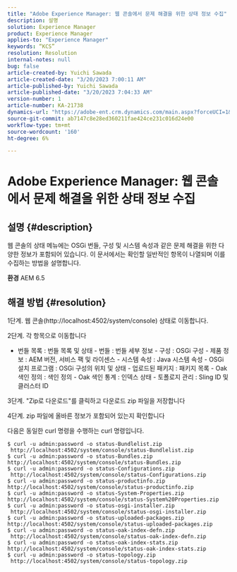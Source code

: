 ```yaml
---
title: "Adobe Experience Manager: 웹 콘솔에서 문제 해결을 위한 상태 정보 수집"
description: 설명
solution: Experience Manager
product: Experience Manager
applies-to: "Experience Manager"
keywords: “KCS”
resolution: Resolution
internal-notes: null
bug: false
article-created-by: Yuichi Sawada
article-created-date: "3/20/2023 7:00:11 AM"
article-published-by: Yuichi Sawada
article-published-date: "3/20/2023 7:04:33 AM"
version-number: 1
article-number: KA-21738
dynamics-url: "https://adobe-ent.crm.dynamics.com/main.aspx?forceUCI=1&pagetype=entityrecord&etn=knowledgearticle&id=9267a6d8-ecc6-ed11-b597-6045bd006b3d"
source-git-commit: ab7147c8e28ed360211fae424ce231c016d24e00
workflow-type: tm+mt
source-wordcount: '160'
ht-degree: 6%

---
```


# Adobe Experience Manager: 웹 콘솔에서 문제 해결을 위한 상태 정보 수집

## 설명 {#description}


웹 콘솔의 상태 메뉴에는 OSGi 번들, 구성 및 시스템 속성과 같은 문제 해결을 위한 다양한 정보가 포함되어 있습니다.
이 문서에서는 확인할 일반적인 항목이 나열되며 이를 수집하는 방법을 설명합니다.

<b>환경</b>
AEM 6.5


## 해결 방법 {#resolution}


1단계. 웹 콘솔(http://localhost:4502/system/console) 상태로 이동합니다.

2단계. 각 항목으로 이동합니다

- 번들 목록 : 번들 목록 및 상태 - 번들 : 번들 세부 정보 - 구성 : OSGi 구성 - 제품 정보 : AEM 버전, 서비스 팩 및 라이센스 - 시스템 속성 : Java 시스템 속성 - OSGi 설치 프로그램 : OSGi 구성의 위치 및 상태 - 업로드된 패키지 : 패키지 목록 - Oak 색인 정의 : 색인 정의 - Oak 색인 통계 : 인덱스 상태 - 토폴로지 관리 : Sling ID 및 클러스터 ID

3단계. &quot;Zip로 다운로드&quot;를 클릭하고 다운로드 zip 파일을 저장합니다

4단계. zip 파일에 올바른 정보가 포함되어 있는지 확인합니다

다음은 동일한 curl 명령을 수행하는 curl 명령입니다.


```
$ curl -u admin:password -o status-Bundlelist.zip        http://localhost:4502/system/console/status-Bundlelist.zip
$ curl -u admin:password -o status-Bundles.zip           http://localhost:4502/system/console/status-Bundles.zip
$ curl -u admin:password -o status-Configurations.zip    http://localhost:4502/system/console/status-Configurations.zip
$ curl -u admin:password -o status-productinfo.zip       http://localhost:4502/system/console/status-productinfo.zip
$ curl -u admin:password -o status-System-Properties.zip http://localhost:4502/system/console/status-System%20Properties.zip
$ curl -u admin:password -o status-osgi-installer.zip    http://localhost:4502/system/console/status-osgi-installer.zip
$ curl -u admin:password -o status-uploaded-packages.zip http://localhost:4502/system/console/status-uploaded-packages.zip
$ curl -u admin:password -o status-oak-index-defn.zip    http://localhost:4502/system/console/status-oak-index-defn.zip
$ curl -u admin:password -o status-oak-index-stats.zip   http://localhost:4502/system/console/status-oak-index-stats.zip
$ curl -u admin:password -o status-topology.zip          http://localhost:4502/system/console/status-topology.zip
```



